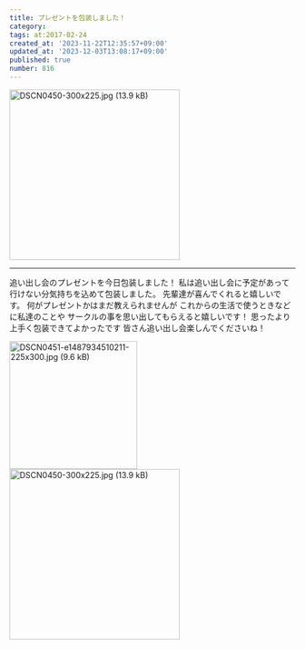 ```yaml
---
title: プレゼントを包装しました！
category:
tags: at:2017-02-24
created_at: '2023-11-22T12:35:57+09:00'
updated_at: '2023-12-03T13:08:17+09:00'
published: true
number: 816
---
```


<img width="300" alt="DSCN0450-300x225.jpg (13.9 kB)" src="/img/markdown/816/abb7cc77-adff-432a-8752-7d3d8c330377.webp">

---
追い出し会のプレゼントを今日包装しました！
私は追い出し会に予定があって行けない分気持ちを込めて包装しました。
先輩達が喜んでくれると嬉しいです。
何がプレゼントかはまだ教えられませんが
これからの生活で使うときなどに私達のことや
サークルの事を思い出してもらえると嬉しいです！
思ったより上手く包装できてよかったです
皆さん追い出し会楽しんでくださいね！

<img width="225" alt="DSCN0451-e1487934510211-225x300.jpg (9.6 kB)" src="/img/markdown/816/b72335a3-06f5-486e-b38b-bb9fab5d1b20.webp">
<img width="300" alt="DSCN0450-300x225.jpg (13.9 kB)" src="/img/markdown/816/abb7cc77-adff-432a-8752-7d3d8c330377.webp">

